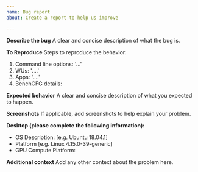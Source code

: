 ```yaml
---
name: Bug report
about: Create a report to help us improve

---
```


**Describe the bug**
A clear and concise description of what the bug is.

**To Reproduce**
Steps to reproduce the behavior:
1. Command line options: '...'
2. WUs:  '....'
3. Apps:  '....'
4. BenchCFG details:

**Expected behavior**
A clear and concise description of what you expected to happen.

**Screenshots**
If applicable, add screenshots to help explain your problem.

**Desktop (please complete the following information):**
 - OS Description: [e.g. Ubuntu 18.04.1]
 - Platform [e.g. Linux 4.15.0-39-generic]
 - GPU Compute Platform: 

**Additional context**
Add any other context about the problem here.

